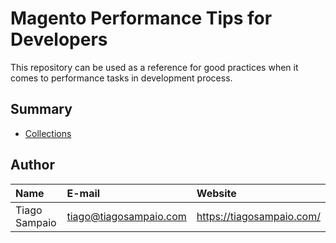 # Magento Performance Tips for Developers
This repository can be used as a reference for good practices when it comes to performance tasks in development process.

## Summary

- [Collections](magento1/collections.md)

## Author
| Name   |      E-mail      |  Website |
|:----------|:-------------|:------|
| Tiago Sampaio |  tiago@tiagosampaio.com | https://tiagosampaio.com/ |
